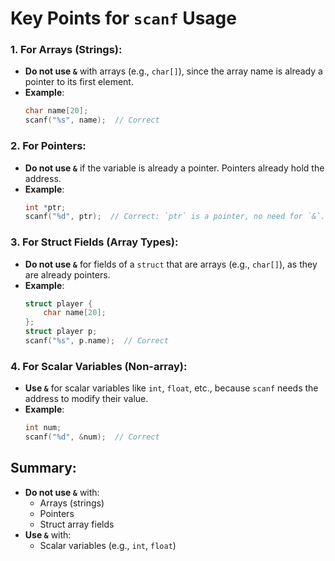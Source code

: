 # Key Points for `scanf` Usage

### 1. **For Arrays (Strings)**:
   - **Do not use `&`** with arrays (e.g., `char[]`), since the array name is already a pointer to its first element.
   - **Example**:
     ```c
     char name[20];
     scanf("%s", name);  // Correct
     ```

### 2. **For Pointers**:
   - **Do not use `&`** if the variable is already a pointer. Pointers already hold the address.
   - **Example**:
     ```c
     int *ptr;
     scanf("%d", ptr);  // Correct: `ptr` is a pointer, no need for `&`.
     ```

### 3. **For Struct Fields (Array Types)**:
   - **Do not use `&`** for fields of a `struct` that are arrays (e.g., `char[]`), as they are already pointers.
   - **Example**:
     ```c
     struct player {
         char name[20];
     };
     struct player p;
     scanf("%s", p.name);  // Correct
     ```

### 4. **For Scalar Variables (Non-array)**:
   - **Use `&`** for scalar variables like `int`, `float`, etc., because `scanf` needs the address to modify their value.
   - **Example**:
     ```c
     int num;
     scanf("%d", &num);  // Correct
     ```

## Summary:
- **Do not use `&`** with:
  - Arrays (strings)
  - Pointers
  - Struct array fields
- **Use `&`** with:
  - Scalar variables (e.g., `int`, `float`)